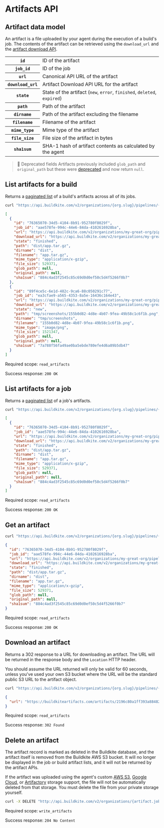 # Artifacts API


## Artifact data model

An artifact is a file uploaded by your agent during the execution of a build's job. The contents of the artifact can be retrieved using the `download_url` and the [artifact download API](#download-an-artifact).

<table>
<tbody>
  <tr><th><code>id</code></th><td>ID of the artifact</td></tr>
  <tr><th><code>job_id</code></th><td>ID of the job</td></tr>
  <tr><th><code>url</code></th><td>Canonical API URL of the artifact</td></tr>
  <tr><th><code>download_url</code></th><td>Artifact Download API URL for the artifact</td></tr>
  <tr><th><code>state</code></th><td>State of the artifact (<code>new</code>, <code>error</code>, <code>finished</code>, <code>deleted</code>, <code>expired</code>)</td></tr>
  <tr><th><code>path</code></th><td>Path of the artifact</td></tr>
  <tr><th><code>dirname</code></th><td>Path of the artifact excluding the filename</td></tr>
  <tr><th><code>filename</code></th><td>Filename of the artifact</td></tr>
  <tr><th><code>mime_type</code></th><td>Mime type of the artifact</td></tr>
  <tr><th><code>file_size</code></th><td>File size of the artifact in bytes</td></tr>
  <tr><th><code>sha1sum</code></th><td>SHA-1 hash of artifact contents as calculated by the agent</td></tr>
</tbody>
</table>

>🚧 Deprecated fields
>Artifacts previously included <code>glob_path</code> and <code>original_path</code> but these were <a href="https://buildkite.com/changelog/71-artifacts-glob-path-and-original-path-fields-are-deprecated">deprecated</a> and now return <code>null</code>.

## List artifacts for a build

Returns a [paginated list](<%= paginated_resource_docs_url %>) of a build's artifacts across all of its jobs.

```bash
curl "https://api.buildkite.com/v2/organizations/{org.slug}/pipelines/{pipeline.slug}/builds/{build.number}/artifacts"
```

```json
[
  {
    "id": "76365070-34d5-4104-8b91-952780f8029f",
    "job_id": "aae578fe-994c-44e6-84da-4102616928ba",
    "url": "https://api.buildkite.com/v2/organizations/my-great-org/pipelines/my-pipeline/builds/1/jobs/aae578fe-994c-44e6-84da-4102616928ba/artifacts/76365070-34d5-4104-8b91-952780f8029f",
    "download_url": "https://api.buildkite.com/v2/organizations/my-great-org/pipelines/my-pipeline/builds/1/jobs/aae578fe-994c-44e6-84da-4102616928ba/artifacts/76365070-34d5-4104-8b91-952780f8029f/download",
    "state": "finished",
    "path": "dist/app.tar.gz",
    "dirname": "dist",
    "filename": "app.tar.gz",
    "mime_type": "application/x-gzip",
    "file_size": 529371,
    "glob_path": null,
    "original_path": null,
    "sha1sum": "884c4ad3f2545c85c69d0d0ef50c5d4f5266f0b7"
  },
  {
    "id": "89f4ce5c-6e1d-482c-9ca6-88c050291c77",
    "job_id": "ea3cfae9-a565-4353-8a5e-16436c164e43",
    "url": "https://api.buildkite.com/v2/organizations/my-great-org/pipelines/my-pipeline/builds/1/jobs/ea3cfae9-a565-4353-8a5e-16436c164e43/artifacts/5c12c7f7-8fb1-419d-b979-48a9e45c7bd7",
    "download_url": "https://api.buildkite.com/v2/organizations/my-great-org/pipelines/my-pipeline/builds/1/jobs/ea3cfae9-a565-4353-8a5e-16436c164e43/artifacts/5c12c7f7-8fb1-419d-b979-48a9e45c7bd7/download",
    "state": "new",
    "path": "tmp/screenshots/155b0d82-4d8e-4b07-9fea-49b58c1c6f1b.png",
    "dirname": "tmp/screenshots",
    "filename": "155b0d82-4d8e-4b07-9fea-49b58c1c6f1b.png",
    "mime_type": "image/png",
    "file_size": 1521347,
    "glob_path": null,
    "original_path": null,
    "sha1sum": "7a788f56fa49ae0ba5ebde780efe4d6a89b5db47"
  }
]
```

Required scope: `read_artifacts`

Success response: `200 OK`

## List artifacts for a job

Returns a [paginated list](<%= paginated_resource_docs_url %>) of a job's artifacts.

```bash
curl "https://api.buildkite.com/v2/organizations/{org.slug}/pipelines/{pipeline.slug}/builds/{build.number}/jobs/{job.id}/artifacts"
```

```json
[
  {
    "id": "76365070-34d5-4104-8b91-952780f8029f",
    "job_id": "aae578fe-994c-44e6-84da-4102616928ba",
    "url": "https://api.buildkite.com/v2/organizations/my-great-org/pipelines/my-pipeline/builds/1/jobs/aae578fe-994c-44e6-84da-4102616928ba/artifacts/76365070-34d5-4104-8b91-952780f8029f",
    "download_url": "https://api.buildkite.com/v2/organizations/my-great-org/pipelines/my-pipeline/builds/1/jobs/aae578fe-994c-44e6-84da-4102616928ba/artifacts/76365070-34d5-4104-8b91-952780f8029f/download",
    "state": "finished",
    "path": "dist/app.tar.gz",
    "dirname": "dist",
    "filename": "app.tar.gz",
    "mime_type": "application/x-gzip",
    "file_size": 529371,
    "glob_path": null,
    "original_path": null,
    "sha1sum": "884c4ad3f2545c85c69d0d0ef50c5d4f5266f0b7"
  }
]
```

Required scope: `read_artifacts`

Success response: `200 OK`

## Get an artifact

```bash
curl "https://api.buildkite.com/v2/organizations/{org.slug}/pipelines/{pipeline.slug}/builds/{build.number}/jobs/{job.id}/artifacts/{id}"
```

```json
{
  "id": "76365070-34d5-4104-8b91-952780f8029f",
  "job_id": "aae578fe-994c-44e6-84da-4102616928ba",
  "url": "https://api.buildkite.com/v2/organizations/my-great-org/pipelines/my-pipeline/builds/1/jobs/aae578fe-994c-44e6-84da-4102616928ba/artifacts/76365070-34d5-4104-8b91-952780f8029f",
  "download_url": "https://api.buildkite.com/v2/organizations/my-great-org/pipelines/my-pipeline/builds/1/jobs/aae578fe-994c-44e6-84da-4102616928ba/artifacts/76365070-34d5-4104-8b91-952780f8029f/download",
  "state": "finished",
  "path": "dist/app.tar.gz",
  "dirname": "dist",
  "filename": "app.tar.gz",
  "mime_type": "application/x-gzip",
  "file_size": 529371,
  "glob_path": null,
  "original_path": null,
  "sha1sum": "884c4ad3f2545c85c69d0d0ef50c5d4f5266f0b7"
}
```

Required scope: `read_artifacts`

Success response: `200 OK`

## Download an artifact

Returns a 302 response to a URL for downloading an artifact. The URL will be returned in the response body and the `Location` HTTP header.

You should assume the URL returned will only be valid for 60 seconds, unless you've used your own S3 bucket where the URL will be the standard public S3 URL to the artifact object.

```bash
curl "https://api.buildkite.com/v2/organizations/{org.slug}/pipelines/{pipeline.slug}/builds/{build.number}/jobs/{job.id}/artifacts/{id}/download"
```

```json
{
  "url": "https://buildkiteartifacts.com/artifacts/2196c80a1ff393a88482aebe929f9648/dist/app.tar.gz?AWSAccessKeyId=AKIAIPPJ2IPWN5U3O1OA&Expires=1288526454&Signature=5i4%2B99rUwhpP2SbNsJKhT/nSzsQ"
}
```

Required scope: `read_artifacts`

Success response: `302 Found`

## Delete an artifact

The artifact record is marked as deleted in the Buildkite database, and the artifact itself is removed from the Buildkite AWS S3 bucket. It will no longer be displayed in the job or build artifact lists, and it will not be returned by the artifact APIs.

If the artifact was uploaded using the agent's custom [AWS S3](/docs/agent/v3/cli-artifact#using-your-private-aws-s3-bucket), [Google Cloud](/docs/agent/v3/cli-artifact#using-your-private-google-cloud-bucket), or [Artifactory](/docs/integrations/artifactory) storage support, the file will not be automatically deleted from that storage. You must delete the file from your private storage yourself.

```bash
curl -X DELETE "http://api.buildkite.com/v2/organizations/{artifact.job.build.project.account.slug}/pipelines/{artifact.job.build.project.slug}/builds/{artifact.job.build.number}/jobs/{artifact.job.uuid}/artifacts/{artifact.uuid}?access_token={access_token.token}
```

Required scope: `write_artifacts`

Success response: `204 No Content`
